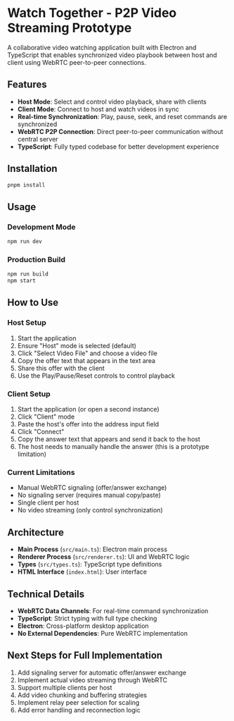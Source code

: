# Watch Together - P2P Video Streaming Prototype

A collaborative video watching application built with Electron and TypeScript that enables synchronized video playbook between host and client using WebRTC peer-to-peer connections.

## Features

- **Host Mode**: Select and control video playback, share with clients
- **Client Mode**: Connect to host and watch videos in sync
- **Real-time Synchronization**: Play, pause, seek, and reset commands are synchronized
- **WebRTC P2P Connection**: Direct peer-to-peer communication without central server
- **TypeScript**: Fully typed codebase for better development experience

## Installation

```bash
pnpm install
```

## Usage

### Development Mode
```bash
npm run dev
```

### Production Build
```bash
npm run build
npm start
```

## How to Use

### Host Setup
1. Start the application
2. Ensure "Host" mode is selected (default)
3. Click "Select Video File" and choose a video file
4. Copy the offer text that appears in the text area
5. Share this offer with the client
6. Use the Play/Pause/Reset controls to control playback

### Client Setup
1. Start the application (or open a second instance)
2. Click "Client" mode
3. Paste the host's offer into the address input field
4. Click "Connect"
5. Copy the answer text that appears and send it back to the host
6. The host needs to manually handle the answer (this is a prototype limitation)

### Current Limitations
- Manual WebRTC signaling (offer/answer exchange)
- No signaling server (requires manual copy/paste)
- Single client per host
- No video streaming (only control synchronization)

## Architecture

- **Main Process** (`src/main.ts`): Electron main process
- **Renderer Process** (`src/renderer.ts`): UI and WebRTC logic
- **Types** (`src/types.ts`): TypeScript type definitions
- **HTML Interface** (`index.html`): User interface

## Technical Details

- **WebRTC Data Channels**: For real-time command synchronization
- **TypeScript**: Strict typing with full type checking
- **Electron**: Cross-platform desktop application
- **No External Dependencies**: Pure WebRTC implementation

## Next Steps for Full Implementation

1. Add signaling server for automatic offer/answer exchange
2. Implement actual video streaming through WebRTC
3. Support multiple clients per host
4. Add video chunking and buffering strategies
5. Implement relay peer selection for scaling
6. Add error handling and reconnection logic
